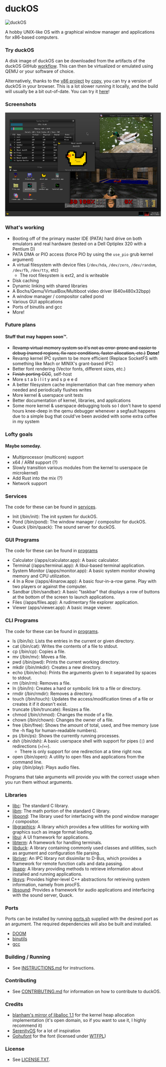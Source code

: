 # duckOS

![duckOS](https://github.com/byteduck/duckOS/workflows/duckOS/badge.svg)

A hobby UNIX-like OS with a graphical window manager and applications for x86-based computers.

### Try duckOS

A disk image of duckOS can be downloaded from the artifacts of the duckOS GitHub [workflow](https://github.com/byteduck/duckOS/actions/workflows/build-os.yml). This can then be virtualized or emulated using QEMU or your software of choice.

Alternatively, thanks to the [v86 project](https://github.com/copy/v86) by [copy](https://copy.sh), you can try a version of duckOS in your browser. This is a lot slower running it locally, and the build will usually be a bit out-of-date. You can try it [here](https://aaron.sonin.me/duckOS)!

### Screenshots
![Screenshot](docs/screenshots/screenshot-2023-05-16.png)

### What's working
- Booting off of the primary master IDE (PATA) hard drive on both emulators and real hardware (tested on a Dell Optiplex 320 with a Pentium D)
- PATA DMA or PIO access (force PIO by using the `use_pio` grub kernel argument)
- A virtual filesystem with device files (`/dev/hda`, `/dev/zero`, `/dev/random`, `/dev/fb`, `/dev/tty`, etc)
  - The root filesystem is ext2, and is writeable
- Disk caching
- Dynamic linking with shared libraries
- A Bochs/Qemu/VirtualBox/Multiboot video driver (640x480x32bpp)
- A window manager / compositor called pond
- Various GUI applications
- Ports of binutils and gcc
- More!

### Future plans
#### Stuff that may happen soon™.
- ~~Revamp virtual memory system so it's not as error-prone and easier to debug (named regions, fix race conditions, faster allocation, etc.)~~ **Done!**
- Revamp kernel IPC system to be more efficient (Replace SocketFS with something like Mach or MINIX's grant-based IPC)
- Better font rendering (Vector fonts, different sizes, etc.)
- ~~Finish porting GCC~~, self-host
- More s t a b i l i t y and s p e e d
- A better filesystem cache implementation that can free memory when needed and periodically flushes writes
- More kernel & userspace unit tests
- Better documentation of kernel, libraries, and applications
- Some more kernel & userspace debugging tools so I don't have to spend hours knee-deep in the qemu debugger whenever a segfault happens due to a simple bug that could've been avoided with some extra coffee in my system

### Lofty goals
#### Maybe someday.
- Multiprocessor (multicore) support
- x64 / ARM support (?)
- Slowly transition various modules from the kernel to userspace (ie microkernel)
- Add Rust into the mix (?)
- Network support
 
### Services

The code for these can be found in [services](services/).

- Init (/bin/init): The init system for duckOS.
- Pond (/bin/pond): The window manager / compositor for duckOS.
- Quack (/bin/quack): The sound server for duckOS.

### GUI Programs

The code for these can be found in [programs](/programs)

- Calculator (/apps/calculator.app): A basic calculator.
- Terminal (/apps/terminal.app): A libui-based terminal application.
- System Monitor (/apps/monitor.app): A basic system monitor showing memory and CPU utilization.
- 4 In a Row (/apps/4inarow.app): A basic four-in-a-row game. Play with two players or against the computer.
- Sandbar (/bin/sandbar): A basic "taskbar" that displays a row of buttons at the bottom of the screen to launch applications.
- Files (/apps/files.app): A rudimentary file explorer application.
- Viewer (apps/viewer.app): A basic image viewer.
 
### CLI Programs

The code for these can be found in [programs](programs/).

- ls (/bin/ls): Lists the entries in the current or given directory.
- cat (/bin/cat): Writes the contents of a file to stdout.
- cp (/bin/cp): Copies a file.
- mv (/bin/mv): Moves a file.
- pwd (/bin/pwd): Prints the current working directory.
- mkdir (/bin/mkdir): Creates a new directory.
- echo (/bin/echo): Prints the arguments given to it separated by spaces to stdout.
- rm (/bin/rm): Removes a file.
- ln (/bin/ln): Creates a hard or symbolic link to a file or directory.
- rmdir (/bin/rmdir): Removes a directory.
- touch (/bin/touch): Updates the access/modification times of a file or creates it if it doesn't exist.
- truncate (/bin/truncate): Resizes a file.
- chmod (/bin/chmod): Changes the mode of a file.
- chown (/bin/chown): Changes the owner of a file.
- free (/bin/free): Shows the amount of total, used, and free memory (use the -h flag for human-readable numbers).
- ps (/bin/ps): Shows the currently running processes.
- dsh (/bin/dsh): A basic userspace shell with support for pipes (`|`) and redirections (`>`/`>>`).
  - There is only support for one redirection at a time right now.
- open (/bin/open): A utility to open files and applications from the command line.
- play (/bin/play): Plays audio files.

Programs that take arguments will provide you with the correct usage when you run them without arguments.


### Libraries

- [libc](libraries/libc): The standard C library.
- [libm](libraries/libm): The math portion of the standard C library.
- [libpond](libraries/libpond): The library used for interfacing with the pond window manager / compositor.
- [libgraphics](libraries/libgraphics): A library which provides a few utilities for working with graphics such as image format loading.
- [libui](/libraries/libui): A UI framework for applications.
- [libterm](/libraries/libterm): A framework for handling terminals.
- [libduck](/libraries/libduck): A library containing commonly used classes and utilities, such as argument and configuration file parsing.
- [libriver](/libraries/libriver): An IPC library not dissimilar to D-Bus, which provides a framework for remote function calls and data passing.
- [libapp](/libraries/libapp): A library providing methods to retrieve information about installed and running applications.
- [libsys](/libraries/libsys): Provides higher-level C++ abstractions for retrieving system information, namely from procFS.
- [libsound](/libraries/libsound): Provides a framework for audio applications and interfacing with the sound server, Quack.

### Ports

Ports can be installed by running [ports.sh](ports/ports.sh) supplied with the desired port as an argument. The required dependencies will also be built and installed.

- [DOOM](ports/doom)
- [binutils](ports/binutils)
- [gcc](ports/gcc)

### Building / Running
- See [INSTRUCTIONS.md](INSTRUCTIONS.md) for instructions.

### Contributing
- See [CONTRIBUTING.md](CONTRIBUTING.md) for information on how to contribute to duckOS.

### Credits
- [blanham's mirror of liballoc 1.1](https://github.com/blanham/liballoc) for the kernel heap allocation implementation (it's open domain, so if you want to use it, I highly recommend it)
- [SerenityOS](http://serenityos.org) for a lot of inspiration
- [Gohufont](https://font.gohu.org/) for the font (licensed under [WTFPL](http://www.wtfpl.net/about/))

### License
- See [LICENSE.TXT](LICENSE.txt).
